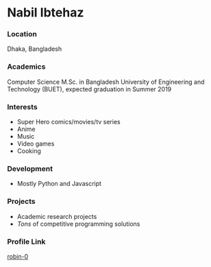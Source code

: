 # Nabil Ibtehaz

### Location

Dhaka, Bangladesh

### Academics

Computer Science M.Sc. in Bangladesh University of Engineering and Technology (BUET), expected graduation in Summer 2019

### Interests

- Super Hero comics/movies/tv series
- Anime
- Music
- Video games
- Cooking

### Development

- Mostly Python and Javascript

### Projects

- Academic research projects
- *Tons* of competitive programming solutions

### Profile Link

[robin-0](https://github.com/robin-0)
